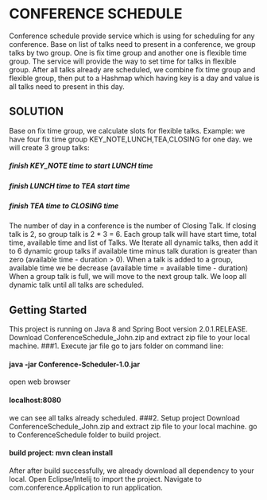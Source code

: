 # CONFERENCE SCHEDULE

Conference schedule provide service which is using for scheduling for any conference.
Base on list of talks need to present in a conference, we group talks by two group.
One is fix time group and another one is flexible time group. The service will provide the
way to set time for talks in flexible group.
After all talks already are scheduled, we combine fix time group and flexible group, then put to 
a Hashmap which having key is a day and value is all talks need to present in this day.

## SOLUTION
Base on fix time group, we calculate slots for flexible talks.
Example: we have four fix time group KEY_NOTE,LUNCH,TEA,CLOSING for one day.
we will create 3 group talks:
##### finish KEY_NOTE time to start LUNCH time
##### finish LUNCH    time to TEA start   time
##### finish TEA      time to CLOSING     time
The number of day in a conference is the number of Closing Talk. 
If closing talk is 2, so group talk is 2 * 3 = 6.
Each group talk will have start time, total time, available time and list of Talks.
We Iterate all dynamic talks, then add it to 6 dynamic group talks if available time
minus talk duration is greater than zero (available time - duration > 0).
When a talk is added to a group, available time we be decrease (available time = available time - duration)
When a group talk is full, we will move to the next group talk. We loop all dynamic talk until all talks are scheduled.

## Getting Started 
This project is running on Java 8 and Spring Boot version 2.0.1.RELEASE.
Download ConferenceSchedule_John.zip and extract zip file to your local machine.
###1. Execute jar file
go to jars folder on command line: 
#### java -jar Conference-Scheduler-1.0.jar
open web browser
#### localhost:8080
we can see all talks already scheduled. 
###2. Setup project
Download ConferenceSchedule_John.zip and extract zip file to your local machine.
go to ConferenceSchedule folder to build project.
#### build project: mvn clean install 
After after build successfully, we already download all dependency to your local.
Open Eclipse/Intelij to import the project. Navigate to com.conference.Application to run
application.